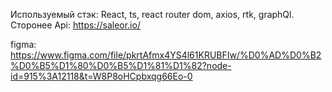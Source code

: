 Используемый стэк: React, ts, react router dom, axios, rtk, graphQl.
Сторонее Api: https://saleor.io/

figma: https://www.figma.com/file/pkrtAfmx4YS4l61KRUBFIw/%D0%AD%D0%B2%D0%B5%D1%80%D0%B5%D1%81%D1%82?node-id=915%3A12118&t=W8P8oHCpbxqg66Eo-0
